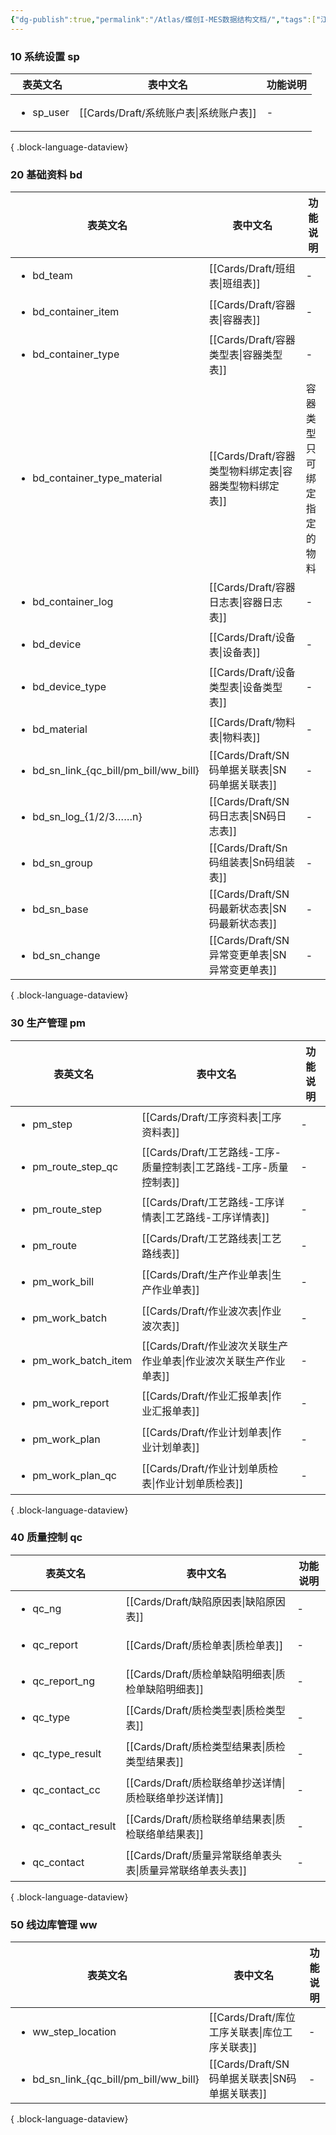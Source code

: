 ```yaml
---
{"dg-publish":true,"permalink":"/Atlas/蝶创I-MES数据结构文档/","tags":["江淮毅昌/蝶创I-MES/MES"]}
---
```



### 10 系统设置 sp

| 表英文名                      | 表中文名                            | 功能说明 |
| ------------------------- | ------------------------------- | ---- |
| <ul><li>sp_user</li></ul> | [[Cards/Draft/系统账户表\|系统账户表]] | \-   |

{ .block-language-dataview}

### 20 基础资料 bd

| 表英文名                                                    | 表中文名                                    | 功能说明          |
| ------------------------------------------------------- | --------------------------------------- | ------------- |
| <ul><li>bd_team</li></ul>                               | [[Cards/Draft/班组表\|班组表]]             | \-            |
| <ul><li>bd_container_item</li></ul>                     | [[Cards/Draft/容器表\|容器表]]             | \-            |
| <ul><li>bd_container_type</li></ul>                     | [[Cards/Draft/容器类型表\|容器类型表]]         | \-            |
| <ul><li>bd_container_type_material</li></ul>            | [[Cards/Draft/容器类型物料绑定表\|容器类型物料绑定表]] | 容器类型只可绑定指定的物料 |
| <ul><li>bd_container_log</li></ul>                      | [[Cards/Draft/容器日志表\|容器日志表]]         | \-            |
| <ul><li>bd_device</li></ul>                             | [[Cards/Draft/设备表\|设备表]]             | \-            |
| <ul><li>bd_device_type</li></ul>                        | [[Cards/Draft/设备类型表\|设备类型表]]         | \-            |
| <ul><li>bd_material</li></ul>                           | [[Cards/Draft/物料表\|物料表]]             | \-            |
| <ul><li>bd_sn_link\_{qc_bill/pm_bill/ww_bill}</li></ul> | [[Cards/Draft/SN码单据关联表\|SN码单据关联表]]   | \-            |
| <ul><li>bd\_sn\_log_{1/2/3……n}</li></ul>                | [[Cards/Draft/SN码日志表\|SN码日志表]]       | \-            |
| <ul><li>bd_sn_group</li></ul>                           | [[Cards/Draft/Sn码组装表\|Sn码组装表]]       | \-            |
| <ul><li>bd_sn_base</li></ul>                            | [[Cards/Draft/SN码最新状态表\|SN码最新状态表]]   | \-            |
| <ul><li>bd_sn_change</li></ul>                          | [[Cards/Draft/SN异常变更单表\|SN异常变更单表]]   | \-            |

{ .block-language-dataview}

### 30 生产管理 pm

| 表英文名                                 | 表中文名                                            | 功能说明 |
| ------------------------------------ | ----------------------------------------------- | ---- |
| <ul><li>pm_step</li></ul>            | [[Cards/Draft/工序资料表\|工序资料表]]                 | \-   |
| <ul><li>pm_route_step_qc</li></ul>   | [[Cards/Draft/工艺路线-工序-质量控制表\|工艺路线-工序-质量控制表]] | \-   |
| <ul><li>pm_route_step</li></ul>      | [[Cards/Draft/工艺路线-工序详情表\|工艺路线-工序详情表]]       | \-   |
| <ul><li>pm_route</li></ul>           | [[Cards/Draft/工艺路线表\|工艺路线表]]                 | \-   |
| <ul><li>pm_work_bill</li></ul>       | [[Cards/Draft/生产作业单表\|生产作业单表]]               | \-   |
| <ul><li>pm_work_batch</li></ul>      | [[Cards/Draft/作业波次表\|作业波次表]]                 | \-   |
| <ul><li>pm_work_batch_item</li></ul> | [[Cards/Draft/作业波次关联生产作业单表\|作业波次关联生产作业单表]]   | \-   |
| <ul><li>pm_work_report</li></ul>     | [[Cards/Draft/作业汇报单表\|作业汇报单表]]               | \-   |
| <ul><li>pm_work_plan</li></ul>       | [[Cards/Draft/作业计划单表\|作业计划单表]]               | \-   |
| <ul><li>pm_work_plan_qc</li></ul>    | [[Cards/Draft/作业计划单质检表\|作业计划单质检表]]           | \-   |

{ .block-language-dataview}

### 40 质量控制 qc

| 表英文名                                | 表中文名                                      | 功能说明 |
| ----------------------------------- | ----------------------------------------- | ---- |
| <ul><li>qc_ng</li></ul>             | [[Cards/Draft/缺陷原因表\|缺陷原因表]]           | \-   |
| <ul><li>qc_report</li></ul>         | [[Cards/Draft/质检单表\|质检单表]]             | \-   |
| <ul><li>qc_report_ng</li></ul>      | [[Cards/Draft/质检单缺陷明细表\|质检单缺陷明细表]]     | \-   |
| <ul><li>qc_type</li></ul>           | [[Cards/Draft/质检类型表\|质检类型表]]           | \-   |
| <ul><li>qc_type_result</li></ul>    | [[Cards/Draft/质检类型结果表\|质检类型结果表]]       | \-   |
| <ul><li>qc_contact_cc</li></ul>     | [[Cards/Draft/质检联络单抄送详情\|质检联络单抄送详情]]   | \-   |
| <ul><li>qc_contact_result</li></ul> | [[Cards/Draft/质检联络单结果表\|质检联络单结果表]]     | \-   |
| <ul><li>qc_contact</li></ul>        | [[Cards/Draft/质量异常联络单表头表\|质量异常联络单表头表]] | \-   |

{ .block-language-dataview}

### 50 线边库管理 ww

| 表英文名                                                    | 表中文名                                  | 功能说明 |
| ------------------------------------------------------- | ------------------------------------- | ---- |
| <ul><li>ww_step_location</li></ul>                      | [[Cards/Draft/库位工序关联表\|库位工序关联表]]   | \-   |
| <ul><li>bd_sn_link\_{qc_bill/pm_bill/ww_bill}</li></ul> | [[Cards/Draft/SN码单据关联表\|SN码单据关联表]] | \-   |

{ .block-language-dataview}